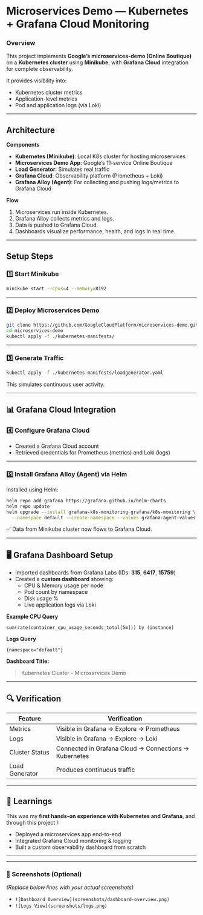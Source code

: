 # Microservices Demo — Kubernetes + Grafana Cloud Monitoring

###  Overview
This project implements **Google’s microservices-demo (Online Boutique)** on a **Kubernetes cluster** using **Minikube**, with **Grafana Cloud** integration for complete observability.  

It provides visibility into:
- Kubernetes cluster metrics  
- Application-level metrics  
- Pod and application logs (via Loki)

---

##  Architecture

**Components**
- **Kubernetes (Minikube)**: Local K8s cluster for hosting microservices  
- **Microservices Demo App**: Google’s 11-service Online Boutique  
- **Load Generator**: Simulates real traffic  
- **Grafana Cloud**: Observability platform (Prometheus + Loki)  
- **Grafana Alloy (Agent)**: For collecting and pushing logs/metrics to Grafana Cloud  

**Flow**
1. Microservices run inside Kubernetes.  
2. Grafana Alloy collects metrics and logs.  
3. Data is pushed to Grafana Cloud.  
4. Dashboards visualize performance, health, and logs in real time.  

---

##  Setup Steps

### 1️⃣ Start Minikube
```bash
minikube start --cpus=4 --memory=8192
```

---

### 2️⃣ Deploy Microservices Demo
```bash
git clone https://github.com/GoogleCloudPlatform/microservices-demo.git
cd microservices-demo
kubectl apply -f ./kubernetes-manifests/
```

---

### 3️⃣ Generate Traffic
```bash
kubectl apply -f ./kubernetes-manifests/loadgenerator.yaml
```
This simulates continuous user activity.

---

## 📊 Grafana Cloud Integration

### 4️⃣ Configure Grafana Cloud
- Created a Grafana Cloud account  
- Retrieved credentials for Prometheus (metrics) and Loki (logs)  

---

### 5️⃣ Install Grafana Alloy (Agent) via Helm
Installed using Helm:
```bash
helm repo add grafana https://grafana.github.io/helm-charts
helm repo update
helm upgrade --install grafana-k8s-monitoring grafana/k8s-monitoring \
  --namespace default --create-namespace --values grafana-agent-values.yaml
```

✅ Data from Minikube cluster now flows to Grafana Cloud.

---

## 🖥️ Grafana Dashboard Setup

- Imported dashboards from Grafana Labs (IDs: **315**, **6417**, **15759**)  
- Created a **custom dashboard** showing:
  - CPU & Memory usage per node  
  - Pod count by namespace  
  - Disk usage %  
  - Live application logs via Loki  

**Example CPU Query**
```promql
sum(rate(container_cpu_usage_seconds_total[5m])) by (instance)
```

**Logs Query**
```logql
{namespace="default"}
```

**Dashboard Title:**  
> Kubernetes Cluster - Microservices Demo  

---

## 🔍 Verification

| Feature | Verification |
|----------|---------------|
| Metrics | Visible in Grafana → Explore → Prometheus |
| Logs | Visible in Grafana → Explore → Loki |
| Cluster Status | Connected in Grafana Cloud → Connections → Kubernetes |
| Load Generator | Produces continuous traffic |

---

## 🧠 Learnings
This was my **first hands-on experience with Kubernetes and Grafana**, and through this project I:  
- Deployed a microservices app end-to-end  
- Integrated Grafana Cloud monitoring & logging  
- Built a custom observability dashboard from scratch  

---


---

### 📸 Screenshots (Optional)
*(Replace below lines with your actual screenshots)*  
- `![Dashboard Overview](screenshots/dashboard-overview.png)`  
- `![Logs View](screenshots/logs.png)`  
